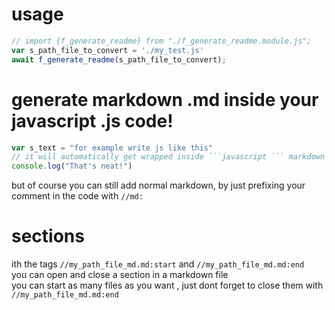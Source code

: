 # usage
```javascript
// import {f_generate_readme} from "./f_generate_readme.module.js";
var s_path_file_to_convert = './my_test.js'
await f_generate_readme(s_path_file_to_convert);
```

# generate markdown .md inside your javascript .js code!
```javascript
var s_text = "for example write js like this"
// it will automatically get wrapped inside ```javascript ``` markdown code tags
console.log("That's neat!")
```

but of course you can still add normal markdown, by just prefixing your comment in the code with `//md:`
# sections
ith the tags `//my_path_file_md.md:start` and `//my_path_file_md.md:end` <br>
you can open and close a section in a markdown file <br>
you can start as many files as you want , just dont forget to close them with `//my_path_file_md.md:end` <br>